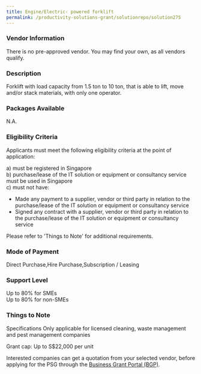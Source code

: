 ```yaml
---
title: Engine/Electric- powered forklift
permalink: /productivity-solutions-grant/solutionrepo/solution275
---
```


### Vendor Information
There is no pre-approved vendor. You may find your own, as all vendors qualify.

### Description

Forklift with load capacity from 1.5 ton to 10 ton, that is able to lift, move and/or stack materials, with only one operator.

### Packages Available

N.A.

### Eligibility Criteria

Applicants must meet the following eligibility criteria at the point of application:

a) must be registered in Singapore <br>
b) purchase/lease of the IT solution or equipment or consultancy service must be used in Singapore <br>
c) must not have:
- Made any payment to a supplier, vendor or third party in relation to the purchase/lease of the IT solution or equipment or consultancy service
- Signed any contract with a supplier, vendor or third party in relation to the purchase/lease of the IT solution or equipment or consultancy service

Please refer to 'Things to Note' for additional requirements.

### Mode of Payment
Direct Purchase,Hire Purchase,Subscription / Leasing

### Support Level
Up to 80% for SMEs <br>
Up to 80% for non-SMEs

### Things to Note
Specifications
Only applicable for licensed cleaning, waste management and pest management companies

Grant cap: Up to S$22,000 per unit

Interested companies can get a quotation from your selected vendor, before applying for the PSG through the <a target='_blank' href='https://www.businessgrants.gov.sg/'>Business Grant Portal (BGP)</a>.
